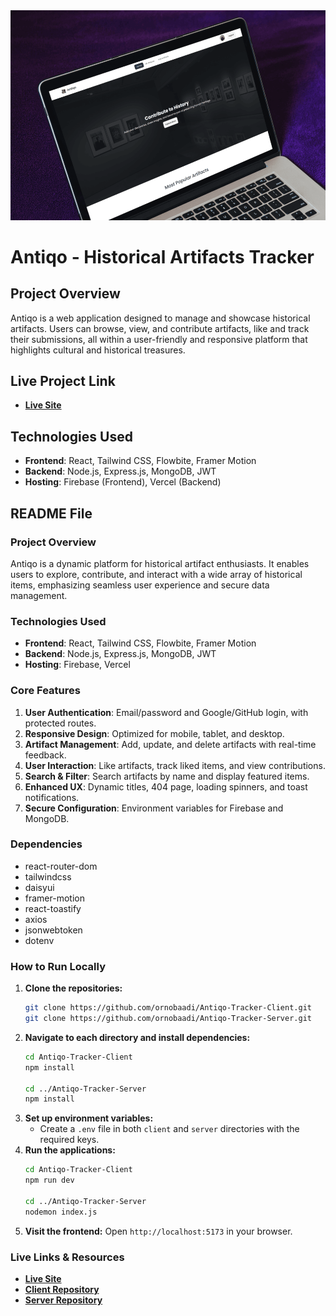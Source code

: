 <div align="center">
  <img src="public/Antiqo Mockup.png" alt="Antiqo Logo" width="700">
</div>


# Antiqo - Historical Artifacts Tracker

## Project Overview
Antiqo is a web application designed to manage and showcase historical artifacts. Users can browse, view, and contribute artifacts, like and track their submissions, all within a user-friendly and responsive platform that highlights cultural and historical treasures.

## Live Project Link
- **[Live Site](https://antiqo-tracker.web.app/)**

## Technologies Used
- **Frontend**: React, Tailwind CSS, Flowbite, Framer Motion
- **Backend**: Node.js, Express.js, MongoDB, JWT
- **Hosting**: Firebase (Frontend), Vercel (Backend)

## README File

### Project Overview
Antiqo is a dynamic platform for historical artifact enthusiasts. It enables users to explore, contribute, and interact with a wide array of historical items, emphasizing seamless user experience and secure data management.

### Technologies Used
- **Frontend**: React, Tailwind CSS, Flowbite, Framer Motion
- **Backend**: Node.js, Express.js, MongoDB, JWT
- **Hosting**: Firebase, Vercel

### Core Features
1. **User Authentication**: Email/password and Google/GitHub login, with protected routes.
2. **Responsive Design**: Optimized for mobile, tablet, and desktop.
3. **Artifact Management**: Add, update, and delete artifacts with real-time feedback.
4. **User Interaction**: Like artifacts, track liked items, and view contributions.
5. **Search & Filter**: Search artifacts by name and display featured items.
6. **Enhanced UX**: Dynamic titles, 404 page, loading spinners, and toast notifications.
7. **Secure Configuration**: Environment variables for Firebase and MongoDB.

### Dependencies
- react-router-dom
- tailwindcss
- daisyui
- framer-motion
- react-toastify
- axios
- jsonwebtoken
- dotenv

### How to Run Locally
1. **Clone the repositories:**
   ```bash
   git clone https://github.com/ornobaadi/Antiqo-Tracker-Client.git
   git clone https://github.com/ornobaadi/Antiqo-Tracker-Server.git
   ```
2. **Navigate to each directory and install dependencies:**
   ```bash
   cd Antiqo-Tracker-Client
   npm install
   
   cd ../Antiqo-Tracker-Server
   npm install
   ```
3. **Set up environment variables:**
   - Create a `.env` file in both `client` and `server` directories with the required keys.
4. **Run the applications:**
   ```bash
   cd Antiqo-Tracker-Client
   npm run dev
   
   cd ../Antiqo-Tracker-Server
   nodemon index.js
   ```
5. **Visit the frontend:** Open `http://localhost:5173` in your browser.

### Live Links & Resources
- **[Live Site](https://antiqo-tracker.web.app/)**
- **[Client Repository](https://github.com/ornobaadi/Antiqo-Tracker-Client)**
- **[Server Repository](https://github.com/ornobaadi/Antiqo-Tracker-Server)**

